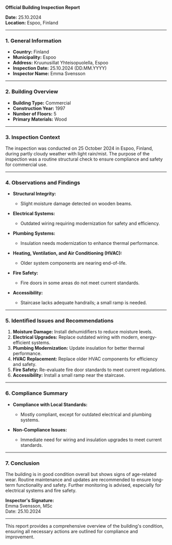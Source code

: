 

**Official Building Inspection Report**

**Date:** 25.10.2024  
**Location:** Espoo, Finland  

---

### **1. General Information**
- **Country:** Finland
- **Municipality:** Espoo
- **Address:** Kruunusillat Yhteisopuolella, Espoo
- **Inspection Date:** 25.10.2024 (DD.MM.YYYY)
- **Inspector Name:** Emma Svensson

---

### **2. Building Overview**
- **Building Type:** Commercial
- **Construction Year:** 1997
- **Number of Floors:** 5
- **Primary Materials:** Wood

---

### **3. Inspection Context**
The inspection was conducted on 25 October 2024 in Espoo, Finland, during partly cloudy weather with light rain/mist. The purpose of the inspection was a routine structural check to ensure compliance and safety for commercial use.

---

### **4. Observations and Findings**

- **Structural Integrity:** 
  - Slight moisture damage detected on wooden beams.
  
- **Electrical Systems:**
  - Outdated wiring requiring modernization for safety and efficiency.

- **Plumbing Systems:**
  - Insulation needs modernization to enhance thermal performance.

- **Heating, Ventilation, and Air Conditioning (HVAC):**
  - Older system components are nearing end-of-life.

- **Fire Safety:**
  - Fire doors in some areas do not meet current standards.
  
- **Accessibility:**
  - Staircase lacks adequate handrails; a small ramp is needed.

---

### **5. Identified Issues and Recommendations**

1. **Moisture Damage:** Install dehumidifiers to reduce moisture levels.
2. **Electrical Upgrades:** Replace outdated wiring with modern, energy-efficient systems.
3. **Plumbing Modernization:** Update insulation for better thermal performance.
4. **HVAC Replacement:** Replace older HVAC components for efficiency and safety.
5. **Fire Safety:** Re-evaluate fire door standards to meet current regulations.
6. **Accessibility:** Install a small ramp near the staircase.

---

### **6. Compliance Summary**

- **Compliance with Local Standards:**
  - Mostly compliant, except for outdated electrical and plumbing systems.
  
- **Non-Compliance Issues:**
  - Immediate need for wiring and insulation upgrades to meet current standards.

---

### **7. Conclusion**

The building is in good condition overall but shows signs of age-related wear. Routine maintenance and updates are recommended to ensure long-term functionality and safety. Further monitoring is advised, especially for electrical systems and fire safety.

**Inspector's Signature:**  
Emma Svensson, MSc  
Date: 25.10.2024

--- 

This report provides a comprehensive overview of the building's condition, ensuring all necessary actions are outlined for compliance and improvement.